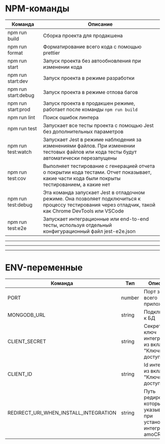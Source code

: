 # NPM-команды

| Команда             | Описание                                                                                                                                                |
| ------------------- | ------------------------------------------------------------------------------------------------------------------------------------------------------- |
| npm run build       | Сборка проекта для продакшена                                                                                                                           |
| npm run format      | Форматирование всего кода с помощью prettier                                                                                                            |
| npm run start       | Запуск проекта без автообновления при изменении кода                                                                                                    |
| npm run start:dev   | Запуск проекта в режиме разработки                                                                                                                      |
| npm run start:debug | Запуск проекта в режиме отлова багов                                                                                                                    |
| npm run start:prod  | Запуск проекта в продакшен режиме, работает после команды `npm run build`                                                                               |
| npm run lint        | Поиск ошибок линтера                                                                                                                                    |
| npm run test        | Запускает все тесты проекта с помощью Jest без дополнительных параметров                                                                                |
| npm run test:watch  | Запускает Jest в режиме наблюдения за изменениями файлов. При изменении тестовых файлов или кода тесты будут автоматически перезапущены                 |
| npm run test:cov    | Выполняет тестирование с генерацией отчета о покрытии кода тестами. Отчет показывает, какие части кода были покрыты тестированием, а какие нет          |
| npm run test:debug  | Эта команда запускает Jest в отладочном режиме. Она позволяет подключиться к процессу тестирования через отладчик, такой как Chrome DevTools или VSCode |
| npm run test:e2e    | Запускает интеграционные или end-to-end тесты, используя отдельный конфигурационный файл jest-e2e.json                                                  |

---

---

---

# ENV-переменные

| Команда                               | Тип    | Описание                                                              |
| ------------------------------------- | ------ | --------------------------------------------------------------------- |
| PORT                                  | number | Порт запуска всего приложения                                         |
| MONGODB_URL                           | string | Подключение к БД                                                      |
| CLIENT_SECRET                         | string | Секретный ключ интеграции из вкладки "Ключи и доступы"                |
| CLIENT_ID                             | string | Id интеграции из вкладки "Ключи и доступы"                            |
| REDIRECT_URI_WHEN_INSTALL_INTEGRATION | string | Путь редиректа, который указывается при установке интеграции в amoCRM |
